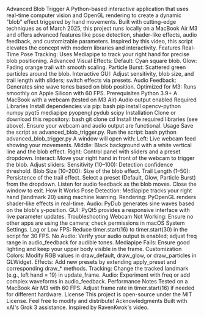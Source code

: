 
Advanced Blob Trigger
A Python-based interactive application that uses real-time computer vision and OpenGL rendering to create a dynamic "blob" effect triggered by hand movements. Built with cutting-edge techniques as of March 2025, this project runs locally on a MacBook Air M3 and offers advanced features like pose detection, shader-like effects, audio feedback, and customizable parameters.
Inspired by this video, this script elevates the concept with modern libraries and interactivity.
Features
Real-Time Pose Tracking: Uses Mediapipe to track your right hand for precise blob positioning.
Advanced Visual Effects:
Default: Cyan square blob.
Glow: Fading orange trail with smooth scaling.
Particle Burst: Scattered green particles around the blob.
Interactive GUI: Adjust sensitivity, blob size, and trail length with sliders; switch effects via presets.
Audio Feedback: Generates sine wave tones based on blob position.
Optimized for M3: Runs smoothly on Apple Silicon with 60 FPS.
Prerequisites
Python 3.9+
A MacBook with a webcam (tested on M3 Air)
Audio output enabled
Required Libraries
Install dependencies via pip:
bash
pip install opencv-python numpy pyqt5 mediapipe pyopengl pydub scipy
Installation
Clone or download this repository:
bash
git clone <repository-url>
cd <repository-folder>
Install the required libraries (see above).
Ensure your webcam and audio output are functional.
Usage
Save the script as advanced_blob_trigger.py.
Run the script:
bash
python advanced_blob_trigger.py
A window will open with:
Left: Live webcam feed showing your movements.
Middle: Black background with a white vertical line and the blob effect.
Right: Control panel with sliders and a preset dropdown.
Interact:
Move your right hand in front of the webcam to trigger the blob.
Adjust sliders:
Sensitivity (10–100): Detection confidence threshold.
Blob Size (10–200): Size of the blob effect.
Trail Length (1–50): Persistence of the trail effect.
Select a preset (Default, Glow, Particle Burst) from the dropdown.
Listen for audio feedback as the blob moves.
Close the window to exit.
How It Works
Pose Detection: Mediapipe tracks your right hand (landmark 20) using machine learning.
Rendering: PyOpenGL renders shader-like effects in real-time.
Audio: PyDub generates sine waves based on the blob's y-position.
GUI: PyQt5 provides a responsive interface with live parameter updates.
Troubleshooting
Webcam Not Working: Ensure no other apps are using the camera; check permissions in macOS System Settings.
Lag or Low FPS: Reduce timer.start(16) to timer.start(30) in the script for 30 FPS.
No Audio: Verify your audio output is enabled; adjust freq range in audio_feedback for audible tones.
Mediapipe Fails: Ensure good lighting and keep your upper body visible in the frame.
Customization
Colors: Modify RGB values in draw_default, draw_glow, or draw_particles in GLWidget.
Effects: Add new presets by extending apply_preset and corresponding draw_* methods.
Tracking: Change the tracked landmark (e.g., left hand = 19) in update_frame.
Audio: Experiment with freq or add complex waveforms in audio_feedback.
Performance Notes
Tested on a MacBook Air M3 with 60 FPS.
Adjust frame rate in timer.start(16) if needed for different hardware.
License
This project is open-source under the MIT License. Feel free to modify and distribute!
Acknowledgments
Built with xAI's Grok 3 assistance.
Inspired by RavenKwok's video.
